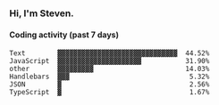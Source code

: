 ### Hi, I'm Steven.

#### Coding activity (past 7 days)
```
Text        ▓▓▓▓▓▓▓▓▓▓▓▓▓▓▓▓▓▓▓▓▓▓▓▓▓▓▓▓▓▓  44.52%
JavaScript  ▓▓▓▓▓▓▓▓▓▓▓▓▓▓▓▓▓▓▓▓▓           31.90%
other       ▓▓▓▓▓▓▓▓▓                       14.03%
Handlebars  ▓▓▓                              5.32%
JSON        ▓                                2.56%
TypeScript  ▓                                1.67%
```
